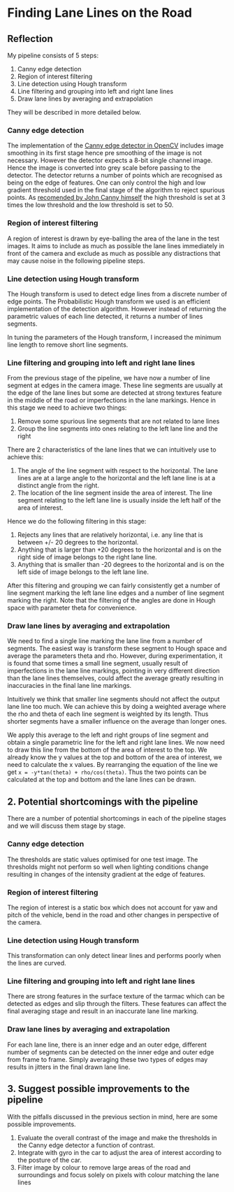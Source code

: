 # **Finding Lane Lines on the Road**

[//]: # (Image References)
[image1]: ./examples/grayscale.jpg "Grayscale"

## Reflection

My pipeline consists of 5 steps:
1. Canny edge detection
1. Region of interest filtering
1. Line detection using Hough transform
1. Line filtering and grouping into left and right lane lines
1. Draw lane lines by averaging and extrapolation

They will be described in more detailed below.

### Canny edge detection

The implementation of the [Canny edge detector in OpenCV](https://docs.opencv.org/trunk/da/d22/tutorial_py_canny.html) includes image smoothing in its first stage hence pre smoothing of the image is not necessary. However the detector expects a 8-bit single channel image. Hence the image is converted into grey scale before passing to the detector. The detector returns a number of points which are recognised as being on the edge of features. One can only control the high and low gradient threshold used in the final stage of the algorithm to reject spurious points. As [recomended by John Canny himself](https://docs.opencv.org/2.4/doc/tutorials/imgproc/imgtrans/canny_detector/canny_detector.html#steps) the high threshold is set at 3 times the low threshold and the low threshold is set to 50.

### Region of interest filtering

A region of interest is drawn by eye-balling the area of the lane in the test images. It aims to include as much as possible the lane lines immediately in front of the camera and exclude as much as possible any distractions that may cause noise in the following pipeline steps.

### Line detection using Hough transform

The Hough transform is used to detect edge lines from a discrete number of edge points. The Probabilistic Hough transform we used is an efficient implementation of the detection algorithm. However instead of returning the parametric values of each line detected, it returns a number of lines segments.

In tuning the parameters of the Hough transform, I increased the minimum line length to remove short line segments.

### Line filtering and grouping into left and right lane lines

From the previous stage of the pipeline, we have now a number of line segment at edges in the camera image. These line segments are usually at the edge of the lane lines but some are detected at strong textures feature in the middle of the road or imperfections in the lane markings. Hence in this stage we need to achieve two things:
1. Remove some spurious line segments that are not related to lane lines
1. Group the line segments into ones relating to the left lane line and the right

There are 2 characteristics of the lane lines that we can intuitively use to achieve this:
1. The angle of the line segment with respect to the horizontal. The lane lines are at a large angle to the horizontal and the left lane line is at a distinct angle from the right.
1. The location of the line segment inside the area of interest. The line segment relating to the left lane line is usually inside the left half of the area of interest.

Hence we do the following filtering in this stage:
1. Rejects any lines that are relatively horizontal, i.e. any line that is between +/- 20 degrees to the horizontal.
1. Anything that is larger than +20 degrees to the horizontal and is on the right side of image belongs to the right lane line.
1. Anything that is smaller than -20 degrees to the horizontal and is on the left side of image belongs to the left lane line.

After this filtering and grouping we can fairly consistently get a number of line segment marking the left lane line edges and a number of line segment marking the right. Note that the filtering of the angles are done in Hough space with parameter theta for convenience.

### Draw lane lines by averaging and extrapolation

We need to find a single line marking the lane line from a number of segments. The easiest way is transform these segment to Hough space and average the parameters theta and rho. However, during experimentation, it is found that some times a small line segment, usually result of imperfections in the lane line markings, pointing in very different direction than the lane lines themselves, could affect the average greatly resulting in inaccuracies in the final lane line markings.

Intuitively we think that smaller line segments should not affect the output lane line too much. We can achieve this by doing a weighted average where the rho and theta of each line segment is weighted by its length. Thus shorter segments have a smaller influence on the average than longer ones.

We apply this average to the left and right groups of line segment and obtain a single parametric line for the left and right lane lines. We now need to draw this line from the bottom of the area of interest to the top. We already know the y values at the top and bottom of the area of interest, we need to calculate the x values. By rearranging the equation of the line we get `x = -y*tan(theta) + rho/cos(theta)`. Thus the two points can be calculated at the top and bottom and the lane lines can be drawn.

## 2. Potential shortcomings with the pipeline

There are a number of potential shortcomings in each of the pipeline stages and we will discuss them stage by stage.

### Canny edge detection

The thresholds are static values optimised for one test image. The thresholds might not perform so well when lighting conditions change resulting in changes of the intensity gradient at the edge of features.

### Region of interest filtering

The region of interest is a static box which does not account for yaw and pitch of the vehicle, bend in the road and other changes in perspective of the camera.

### Line detection using Hough transform

This transformation can only detect linear lines and performs poorly when the lines are curved.

### Line filtering and grouping into left and right lane lines

There are strong features in the surface texture of the tarmac which can be detected as edges and slip through the filters. These features can affect the final averaging stage and result in an inaccurate lane line marking.

### Draw lane lines by averaging and extrapolation

For each lane line, there is an inner edge and an outer edge, different number of segments can be detected on the inner edge and outer edge from frame to frame. Simply averaging these two types of edges may results in jitters in the final drawn lane line.

## 3. Suggest possible improvements to the pipeline

With the pitfalls discussed in the previous section in mind, here are some possible improvements.
1. Evaluate the overall contrast of the image and make the thresholds in the Canny edge detector a function of contrast.
1. Integrate with gyro in the car to adjust the area of interest according to the posture of the car.
1. Filter image by colour to remove large areas of the road and surroundings and focus solely on pixels with colour matching the lane lines

